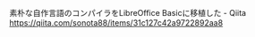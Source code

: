 素朴な自作言語のコンパイラをLibreOffice Basicに移植した - Qiita  
https://qiita.com/sonota88/items/31c127c42a9722892aa8
